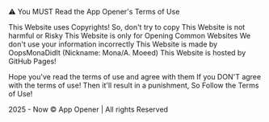 ⚠️ You MUST Read the App Opener's Terms of Use

This Website uses Copyrights! So, don't try to copy
This Website is not harmful or Risky
This Website is only for Opening Common Websites
We don't use your information incorrectly
This Website is made by OopsMonaDidIt (Nickname: Mona/A. Moeed)
This Website is hosted by GitHub Pages!

Hope you've read the terms of use and agree with them
If you DON'T agree with the terms of use! Then it'll result in a punishment,
So Follow the Terms of Use!

2025 - Now © App Opener | All rights Reserved
